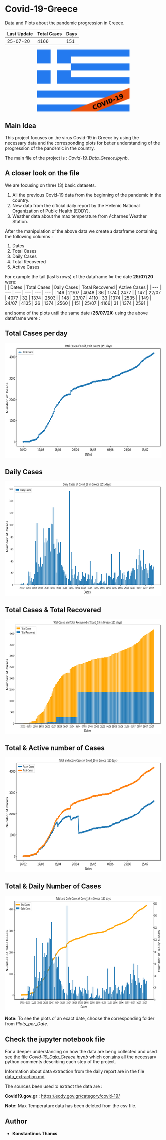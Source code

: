 # Covid-19-Greece
Data and Plots about the pandemic progression in Greece. 

| Last Update | Total Cases | Days |
|     ---     |     ---     |  --- |
|  25-07-20   |     4166    |  151 |

<p align="center">
  <img width="300" height="200" src="imgs/flag.png">
</p>

## Main Idea
This project focuses on the virus Covid-19 in Greece by using the necessary data and the corresponding plots for better understanding of the progression of the pandemic in the country.

The main file of the project is : *Covid-19_Data_Greece.ipynb*.  

## A closer look on the file

We are focusing on three (3) basic datasets.

1. All the previous Covid-19 data from the beginning of the pandemic in the country.
2. New data from the official daily report by the Hellenic National Organization of Public Health (EODY).
3. Weather data about the max temperature from Acharnes Weather Station.

After the manipulation of the above data we create a dataframe containing the following columns :

1. Dates
2. Total Cases
3. Daily Cases
4. Total Recovered
5. Active Cases

For example the tail (last 5 rows) of the dataframe for the date **25/07/20** were:  
|       |     Dates   |	Total Cases |	Daily Cases | Total Recovered | Active Cases | 
|  ---  |      ---    |     ---     |     ---    |       ---        |      ---     |
|  146  |    21/07    |    4048     |     36     |       1374       |      2477    |
|  147  |    22/07    |    4077     |     32     |       1374       |      2503    |
|  148  |    23/07    |    4110     |     33     |       1374       |      2535    |
|  149  |    24/07    |    4135     |     26     |       1374       |      2560    |
|  151  |    25/07    |    4166     |     31     |       1374       |      2591    |


and some of the plots until the same date (**25/07/20**) using the above dataframe were :

## Total Cases per day
<p align="center">
  <img width="750" height="370" src="Plots_per_Date/Plots_for_25-07-2020/TotalCases_25-07-2020.png">
</p>

## Daily Cases
<p align="center">
  <img width="750" height="370" src="Plots_per_Date/Plots_for_25-07-2020/DailyCasesBars_25-07-2020.png">
</p>

## Total Cases & Total Recovered
<p align="center">
  <img width="750" height="370" src="Plots_per_Date/Plots_for_25-07-2020/TotalCases_Recovered_25-07-2020.png">
</p>

## Total & Active number of Cases
<p align="center">
  <img width="750" height="370" src="Plots_per_Date/Plots_for_25-07-2020/Total_ActiveCases_25-07-2020.png">
</p>

## Total & Daily Number of Cases
<p align="center">
  <img width="750" height="370" src="Plots_per_Date/Plots_for_25-07-2020/TotalDaily_25-07-2020.png">
</p>

**Note:** To see the plots of an exact date, choose the corresponding folder from *Plots_per_Date*.

## Check the jupyter notebook file
For a deeper understanding on how the data are being collected and used see the file *Covid-19_Data_Greece.ipynb* which contains all the necessary python comments describing each step of the project. 

Information about data extraction from the daily report are in the file [data_extraction.md](https://github.com/kostasthanos/Covid-19-Greece/blob/master/data_extraction.md)

The sources been used to extract the data are : 

**Covid19.gov.gr** : https://eody.gov.gr/category/covid-19/

**Note:** Max Temperature data has been deleted from the csv file.

## Author
* **Konstantinos Thanos**
